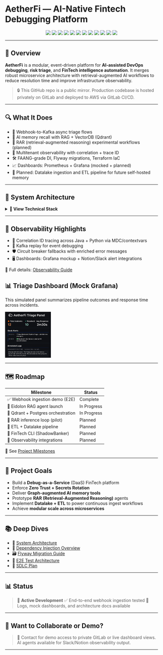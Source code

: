 # AetherFi — AI-Native Fintech Debugging Platform

<p align="center">
  <img src="https://img.shields.io/badge/Java-21-blue.svg" />
  <img src="https://img.shields.io/badge/Spring_Boot-3.2-brightgreen.svg" />
  <img src="https://img.shields.io/badge/FastAPI-Python%203.11-blue.svg" />
  <img src="https://img.shields.io/badge/Kafka-Event_Bus-orange.svg" />
  <img src="https://img.shields.io/badge/PostgreSQL-Metadata-blue.svg" />
  <img src="https://img.shields.io/badge/Qdrant-VectorDB-red.svg" />
  <img src="https://img.shields.io/badge/Datalake-ETL-grey.svg" />
  <img src="https://img.shields.io/badge/Terraform-Infrastructure-purple.svg" />
  <img src="https://img.shields.io/badge/Prometheus-Monitoring-orange.svg" />
  <img src="https://img.shields.io/badge/Grafana-Dashboards-yellow.svg" />
  <img src="https://img.shields.io/badge/OAuth2-ZeroTrust-critical.svg" />
  <img src="https://img.shields.io/badge/Codebase-Private-informational.svg" />
</p>

---

## 🧠 Overview

**AetherFi** is a modular, event-driven platform for **AI-assisted DevOps debugging**, **risk triage**, and **FinTech intelligence automation**. It merges robust microservice architecture with retrieval-augmented AI workflows to reduce resolution time and improve infrastructure observability.

> 🔒 This GitHub repo is a public mirror.
> Production codebase is hosted privately on GitLab and deployed to AWS via GitLab CI/CD.

---

## 🔍 What It Does

* 🔄 Webhook-to-Kafka async triage flows
* 🧠 AI memory recall with RAG + VectorDB (Qdrant)
* 🧪 RAR (retrieval-augmented reasoning) experimental workflows (planned)
* 🔐 Multitenant observability with correlation + trace ID
* 🛠️ FAANG-grade DI, Flyway migrations, Terraform IaC
* 📈 Dashboards: Prometheus + Grafana (mocked + planned)
* 💾 Planned: Datalake ingestion and ETL pipeline for future self-hosted memory

---

## 🧩 System Architecture

<details>
<summary><strong>🔽 View Technical Stack</strong></summary>

#### 📚 System Component Breakdown

| Layer             | Description                                                             |
| ----------------- | ----------------------------------------------------------------------- |
| **Infra**         | Terraform-managed AWS stack (ECS, Route 53, S3, CloudWatch); GitLab CI  |
| **Orchestration** | Java-based Vizier Orchestrator (Spring Boot, Resilience4j)              |
| **Agent Layer**   | Python-based Eidolon AI Agent (FastAPI, OpenAI, Claude)                 |
| **Memory Layer**  | Vector Search (Qdrant) + metadata store (Postgres) + Datalake (planned) |
| **Observability** | Prometheus, Grafana, OTel Tracing, Slack + Notion output                |
| **Security**      | OAuth2, Zero Trust, Tenant Isolation, AWS Secrets Manager (planned)     |

📌 See full [System Architecture](docs/ARCHITECTURE.md)

</details>

---

## 🔭 Observability Highlights

* 🧠 Correlation ID tracing across Java + Python via MDC/contextvars
* 🔁 Kafka replay for event debugging
* 🛡️ Circuit breaker fallbacks with enriched error messages
* 🖥️ Dashboards: Grafana mockup + Notion/Slack alert integrations

📎 Full details: [Observability Guide](docs/OBSERVABILITY.md)

## 📊 Triage Dashboard (Mock Grafana)

This simulated panel summarizes pipeline outcomes and response time across incidents.

<img src="docs/assets/graphanaimage_aetherfi.png" alt="Grafana Mock Dashboard" width="30%" />

---

## 🗺 Roadmap

| Milestone                          | Status      |
| ---------------------------------- | ----------- |
| ✅ Webhook ingestion demo (E2E)     | Complete    |
| 🚧 Eidolon RAG agent launch        | In Progress |
| 🚧 Qdrant + Postgres orchestration | In Progress |
| 🚧 RAR inference loop (pilot)      | Planned     |
| 🚧 ETL + Datalake pipeline         | Planned     |
| 🚧 FinTech CLI (ShadowBanker)      | Planned     |
| 🚧 Observability integrations      | Planned     |

📌 See [Project Milestones](docs/E2E_TRIAGE.md)

---

## 🔧 Project Goals

* Build a **Debug-as-a-Service** (DaaS) FinTech platform
* Enforce **Zero Trust + Secrets Rotation**
* Deliver **Graph-augmented AI memory tools**
* Prototype **RAR (Retrieval-Augmented Reasoning)** agents
* Implement **Datalake + ETL** to power continuous ingest workflows
* Achieve **modular scale across microservices**

---

## 📚 Deep Dives

* 📐 [System Architecture](docs/ARCHITECTURE.md)
* 🧱 [Dependency Injection Overview](docs/DI_OVERVIEW.md)
* 🗃️ [Flyway Migration Guide](docs/MIGRATIONS.md)
* 🧪 [E2E Test Architecture](docs/TESTING.md)
* 🧭 [SDLC Plan](docs/SDLC_PLAN.md)

---

## 📊 Status

> 🚧 **Active Development**
> ✅ End-to-end webhook ingestion tested
> 📎 Logs, mock dashboards, and architecture docs available

---

## 🤝 Want to Collaborate or Demo?

> 💬 Contact for demo access to private GitLab or live dashboard views.
> AI agents available for Slack/Notion observability output.

---
